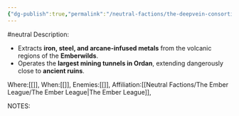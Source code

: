 ```yaml
---
{"dg-publish":true,"permalink":"/neutral-factions/the-deepvein-consortium/the-deepvein-consortium/"}
---
```


#neutral 
Description:
- Extracts **iron, steel, and arcane-infused metals** from the volcanic regions of the **Emberwilds**.
- Operates the **largest mining tunnels in Ordan**, extending dangerously close to **ancient ruins**.

Where:[[]],
When:[[]],
Enemies:[[]],
Affiliation:[[Neutral Factions/The Ember League/The Ember League\|The Ember League]],


NOTES:
